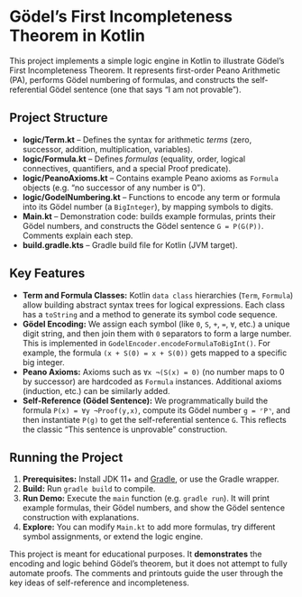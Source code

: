 # Gödel’s First Incompleteness Theorem in Kotlin

This project implements a simple logic engine in Kotlin to illustrate Gödel’s First Incompleteness Theorem. It represents first-order Peano Arithmetic (PA), performs Gödel numbering of formulas, and constructs the self-referential Gödel sentence (one that says “I am not provable”).

## Project Structure

- **logic/Term.kt** – Defines the syntax for arithmetic *terms* (zero, successor, addition, multiplication, variables).
- **logic/Formula.kt** – Defines *formulas* (equality, order, logical connectives, quantifiers, and a special Proof predicate).
- **logic/PeanoAxioms.kt** – Contains example Peano axioms as `Formula` objects (e.g. “no successor of any number is 0”).
- **logic/GodelNumbering.kt** – Functions to encode any term or formula into its Gödel number (a `BigInteger`), by mapping symbols to digits.
- **Main.kt** – Demonstration code: builds example formulas, prints their Gödel numbers, and constructs the Gödel sentence `G = P(G(P))`. Comments explain each step.
- **build.gradle.kts** – Gradle build file for Kotlin (JVM target).

## Key Features

- **Term and Formula Classes:** Kotlin `data class` hierarchies (`Term`, `Formula`) allow building abstract syntax trees for logical expressions. Each class has a `toString` and a method to generate its symbol code sequence.
- **Gödel Encoding:** We assign each symbol (like `0`, `S`, `+`, `=`, `∀`, etc.) a unique digit string, and then join them with `0` separators to form a large number. This is implemented in `GodelEncoder.encodeFormulaToBigInt()`. For example, the formula `(x + S(0) = x + S(0))` gets mapped to a specific big integer.
- **Peano Axioms:** Axioms such as `∀x ¬(S(x) = 0)` (no number maps to 0 by successor) are hardcoded as `Formula` instances. Additional axioms (induction, etc.) can be similarly added.
- **Self-Reference (Gödel Sentence):** We programmatically build the formula `P(x) = ∀y ¬Proof(y,x)`, compute its Gödel number `g = ⌜P⌝`, and then instantiate `P(g)` to get the self-referential sentence `G`. This reflects the classic “This sentence is unprovable” construction.

## Running the Project

1. **Prerequisites:** Install JDK 11+ and [Gradle](https://gradle.org/), or use the Gradle wrapper.
2. **Build:** Run `gradle build` to compile.
3. **Run Demo:** Execute the `main` function (e.g. `gradle run`). It will print example formulas, their Gödel numbers, and show the Gödel sentence construction with explanations.
4. **Explore:** You can modify `Main.kt` to add more formulas, try different symbol assignments, or extend the logic engine.

This project is meant for educational purposes. It **demonstrates** the encoding and logic behind Gödel’s theorem, but it does not attempt to fully automate proofs. The comments and printouts guide the user through the key ideas of self-reference and incompleteness.
